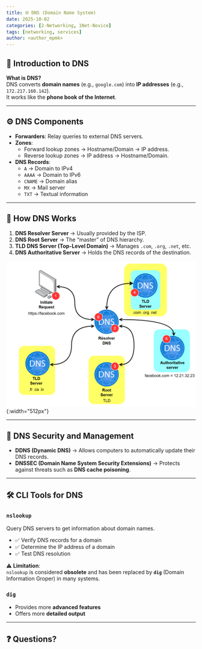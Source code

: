 ```yaml
---
title: 🌐 DNS (Domain Name System)
date: 2025-10-02
categories: [2-Networking, 1Net-Novice]
tags: [networking, services]
author: <author_mpmk>
---
```


## 🧾 Introduction to DNS
**What is DNS?**  
DNS converts **domain names** (e.g., `google.com`) into **IP addresses** (e.g., `172.217.160.142`).  
It works like the **phone book of the Internet**.    

---

## ⚙️ DNS Components
- **Forwarders**: Relay queries to external DNS servers.  
- **Zones**:  
  - Forward lookup zones → Hostname/Domain → IP address.  
  - Reverse lookup zones → IP address → Hostname/Domain.  
- **DNS Records**:  
  - `A` → Domain to IPv4  
  - `AAAA` → Domain to IPv6  
  - `CNAME` → Domain alias  
  - `MX` → Mail server  
  - `TXT` → Textual information  

---

## 🔄 How DNS Works
1. **DNS Resolver Server** → Usually provided by the ISP.  
2. **DNS Root Server** → The “master” of DNS hierarchy.  
3. **TLD DNS Server (Top-Level Domain)** → Manages `.com`, `.org`, `.net`, etc.  
4. **DNS Authoritative Server** → Holds the DNS records of the destination.

![DNS hierarchy diagram](/assets/img/networking/DNS-Schema.png){:width="512px"}

---

## 🔐 DNS Security and Management
- **DDNS (Dynamic DNS)** → Allows computers to automatically update their DNS records.  
- **DNSSEC (Domain Name System Security Extensions)** → Protects against threats such as **DNS cache poisoning**.  

---

## 🛠 CLI Tools for DNS
### `nslookup`
Query DNS servers to get information about domain names.  
- ✅ Verify DNS records for a domain  
- ✅ Determine the IP address of a domain  
- ✅ Test DNS resolution  

⚠️ **Limitation**:  
`nslookup` is considered **obsolete** and has been replaced by **`dig`** (Domain Information Groper) in many systems.  

### `dig`
- Provides more **advanced features**  
- Offers more **detailed output**  

---

## ❓ Questions?
